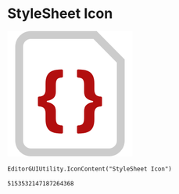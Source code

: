# StyleSheet Icon
![](/img/StyleSheet%20Icon.png)

``` CSharp
EditorGUIUtility.IconContent("StyleSheet Icon")
```
```
5153532147187264368
```
